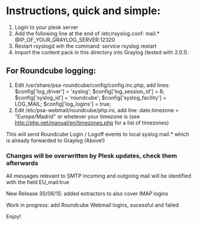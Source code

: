 # Instructions, quick and simple:

1. Login to your plesk server
2. Add the following line at the end of /etc/rsyslog.conf:
   mail.* @IP_OF_YOUR_GRAYLOG_SERVER:12320
3. Restart rsyslogd wih the command: 
   service rsyslog restart
4. Import the content pack in this directory into Graylog (tested with 2.0.1).

## For Roundcube logging: 

1. Edit /usr/share/psa-roundcube/config/config.inc.php, add lines: 
      $config['log_driver'] = 'syslog';
      $config['log_session_id'] = 8;
      $config['syslog_id'] = 'roundcube';
      $config['syslog_facility'] = LOG_MAIL;
      $config['log_logins'] = true;
2. Edit /etc/psa-webmail/roundcube/php.ini, add line: 
      date.timezone = "Europe/Madrid"
or whetever your timezone is (see http://php.net/manual/en/timezones.php for a list of timezones)

This will send Roundcube Login / Logoff events to local syslog mail.* which is already forwarded to Graylog (Above!)

### Changes will be overwritten by Plesk updates, check them afterwards

All messages relevant to SMTP incoming and outgoing mail will be identified with the field EU_mail:true

New Release 30/06/15: added extractors to also cover IMAP logins

Work in progress: add Roundcube Webmail logins, sucessful and failed

Enjoy!
